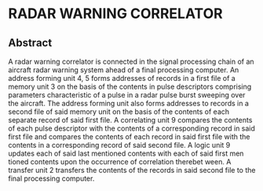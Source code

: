 # RADAR WARNING CORRELATOR

## Abstract
A radar warning correlator is connected in the signal processing chain of an aircraft radar warning system ahead of a final processing computer. An address forming unit 4, 5 forms addresses of records in a first file of a memory unit 3 on the basis of the contents in pulse descriptors comprising parameters characteristic of a pulse in a radar pulse burst sweeping over the aircraft. The address forming unit also forms addresses to records in a second file of said memory unit on the basis of the contents of each separate record of said first file. A correlating unit 9 compares the contents of each pulse descriptor with the contents of a corresponding record in said first file and compares the contents of each record in said first file with the contents in a corresponding record of said second file. A logic unit 9 updates each of said last mentioned contents with each of said first men tioned contents upon the occurrence of correlation therebet ween. A transfer unit 2 transfers the contents of the records in said second file to the final processing computer.